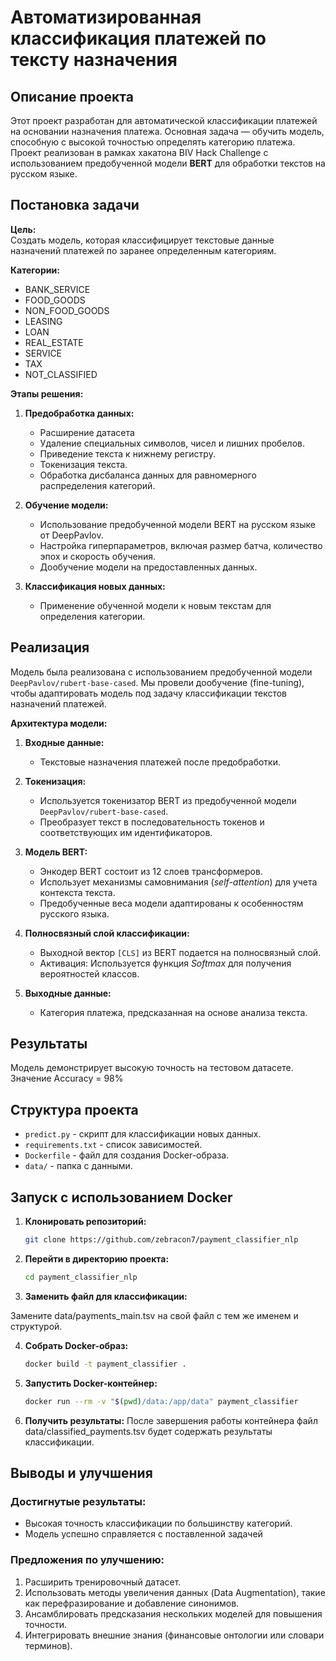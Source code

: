 
# Автоматизированная классификация платежей по тексту назначения

## Описание проекта

Этот проект разработан для автоматической классификации платежей на основании назначения платежа. Основная задача — обучить модель, способную с высокой точностью определять категорию платежа. Проект реализован в рамках хакатона BIV Hack Challenge с использованием предобученной модели **BERT** для обработки текстов на русском языке.

## Постановка задачи

**Цель:**  
Создать модель, которая классифицирует текстовые данные назначений платежей по заранее определенным категориям. 

**Категории:**  
- BANK_SERVICE
- FOOD_GOODS
- NON_FOOD_GOODS
- LEASING
- LOAN
- REAL_ESTATE
- SERVICE
- TAX
- NOT_CLASSIFIED

**Этапы решения:**
1. **Предобработка данных:**
   - Расширение датасета
   - Удаление специальных символов, чисел и лишних пробелов.
   - Приведение текста к нижнему регистру.
   - Токенизация текста.
   - Обработка дисбаланса данных для равномерного распределения категорий.
   
2. **Обучение модели:**
   - Использование предобученной модели BERT на русском языке от DeepPavlov.
   - Настройка гиперпараметров, включая размер батча, количество эпох и скорость обучения.
   - Дообучение модели на предоставленных данных.

3. **Классификация новых данных:**
   - Применение обученной модели к новым текстам для определения категории.

## Реализация

Модель была реализована с использованием предобученной модели `DeepPavlov/rubert-base-cased`. Мы провели дообучение (fine-tuning), чтобы адаптировать модель под задачу классификации текстов назначений платежей. 

**Архитектура модели:**
1. **Входные данные:**
   - Текстовые назначения платежей после предобработки.

2. **Токенизация:**
   - Используется токенизатор BERT из предобученной модели `DeepPavlov/rubert-base-cased`.
   - Преобразует текст в последовательность токенов и соответствующих им идентификаторов.

3. **Модель BERT:**
   - Энкодер BERT состоит из 12 слоев трансформеров.
   - Использует механизмы самовнимания (*self-attention*) для учета контекста текста.
   - Предобученные веса модели адаптированы к особенностям русского языка.

4. **Полносвязный слой классификации:**
   - Выходной вектор `[CLS]` из BERT подается на полносвязный слой.
   - Активация: Используется функция *Softmax* для получения вероятностей классов.

5. **Выходные данные:**
   - Категория платежа, предсказанная на основе анализа текста.

## Результаты
Модель демонстрирует высокую точность на тестовом датасете. Значение Accuracy = 98%

## Структура проекта

- `predict.py` - скрипт для классификации новых данных.
- `requirements.txt` - список зависимостей.
- `Dockerfile` - файл для создания Docker-образа.
- `data/` - папка с данными.

## Запуск с использованием Docker

1. **Клонировать репозиторий:**

   ```bash
   git clone https://github.com/zebracon7/payment_classifier_nlp
2. **Перейти в директорию проекта:**

    ```bash
    cd payment_classifier_nlp
3. **Заменить файл для классификации:**

Замените data/payments_main.tsv на свой файл с тем же именем и структурой.

4. **Собрать Docker-образ:**

    ```bash
    docker build -t payment_classifier .
5. **Запустить Docker-контейнер:**

    ```bash
    docker run --rm -v "$(pwd)/data:/app/data" payment_classifier
6. **Получить результаты:**
После завершения работы контейнера файл data/classified_payments.tsv будет содержать результаты классификации.

## Выводы и улучшения

### Достигнутые результаты:
- Высокая точность классификации по большинству категорий.
- Модель успешно справляется с поставленной задачей

### Предложения по улучшению:
1. Расширить тренировочный датасет.
2. Использовать методы увеличения данных (Data Augmentation), такие как перефразирование и добавление синонимов.
3. Ансамблировать предсказания нескольких моделей для повышения точности.
4. Интегрировать внешние знания (финансовые онтологии или словари терминов).